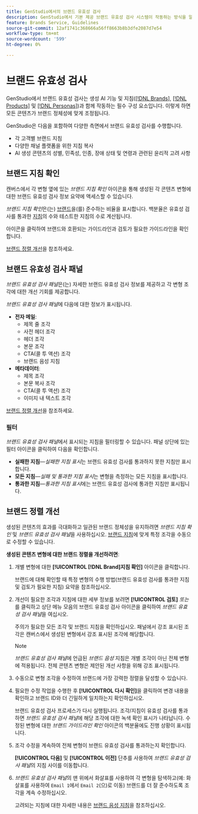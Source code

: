 ```yaml
---
title: GenStudio에서의 브랜드 유효성 검사
description: GenStudio에서 기본 제공 브랜드 유효성 검사 시스템이 작동하는 방식을 알아봅니다.
feature: Brands Service, Guidelines
source-git-commit: 12af1741c368666a56ff8663b8b3dfe2087d7e54
workflow-type: tm+mt
source-wordcount: '599'
ht-degree: 0%

---
```



# 브랜드 유효성 검사

GenStudio에서 브랜드 유효성 검사는 생성 AI 기능 및 지침([[!DNL Brands]](/help/user-guide/guidelines/brands.md), [[!DNL Products]](/help/user-guide/guidelines/products.md) 및 [[!DNL Personas]](/help/user-guide/guidelines/personas.md))과 함께 작동하는 필수 구성 요소입니다. 이렇게 하면 모든 콘텐츠가 브랜드 정체성에 맞게 조정됩니다.

GenStudio은 다음을 포함하여 다양한 측면에서 브랜드 유효성 검사를 수행합니다.

* 각 고객별 브랜드 지침
* 다양한 채널 플랫폼을 위한 지침 복사
* AI 생성 콘텐츠의 성별, 민족성, 인종, 장애 상태 및 연령과 관련된 윤리적 고려 사항

## 브랜드 지침 확인

캔버스에서 각 변형 옆에 있는 _브랜드 지침 확인_ 아이콘을 통해 생성된 각 콘텐츠 변형에 대한 브랜드 유효성 검사 정보 요약에 액세스할 수 있습니다.

_브랜드 지침 확인_&#x200B;은(는) [브랜드](brands.md)을(를) 준수하는 비율을 표시합니다. 백분율은 유효성 검사를 통과한 [지침](overview.md)의 수와 테스트한 지침의 수로 계산됩니다.

아이콘을 클릭하여 브랜드와 호환되는 가이드라인과 검토가 필요한 가이드라인을 확인합니다.

[브랜드 정렬 개선](#improve-brand-alignment)을 참조하세요.

## 브랜드 유효성 검사 패널

_브랜드 유효성 검사 패널_&#x200B;은(는) 자세한 브랜드 유효성 검사 정보를 제공하고 각 변형 조각에 대한 개선 기회를 제공합니다.

_브랜드 유효성 검사 패널_&#x200B;에 다음에 대한 정보가 표시됩니다.

* **전자 메일**:
   * 제목 줄 조각
   * 사전 헤더 조각
   * 헤더 조각
   * 본문 조각
   * CTA(콜 투 액션) 조각
   * 브랜드 음성 지침
* **메타데이터**:
   * 제목 조각
   * 본문 복사 조각
   * CTA(콜 투 액션) 조각
   * 이미지 내 텍스트 조각

[브랜드 정렬 개선](#improve-brand-alignment)을 참조하세요.

### 필터

_브랜드 유효성 검사 패널_&#x200B;에서 표시되는 지침을 필터링할 수 있습니다. 패널 상단에 있는 필터 아이콘을 클릭하여 다음을 확인합니다.

* **실패한 지침**—_실패한 지침 표시_&#x200B;는 브랜드 유효성 검사를 통과하지 못한 지침만 표시합니다.
* **모든 지침**—_실패 및 통과한 지침 표시_&#x200B;는 변형을 측정하는 모든 지침을 표시합니다.
* **통과한 지침**—_통과한 지침 표시_&#x200B;에는 브랜드 유효성 검사에 통과한 지침만 표시됩니다.

<!-- The _Brand Validation panel_ has different areas of focus for each content channel:

* Email - brand voice and channel compliance
* Images - application photography restrictions and other considerations -->

## 브랜드 정렬 개선

생성된 콘텐츠의 효과를 극대화하고 일관된 브랜드 정체성을 유지하려면 _브랜드 지침 확인_ 및 _브랜드 유효성 검사 패널_&#x200B;을 사용하십시오. [브랜드 지침](brands.md)에 맞게 특정 조각을 수동으로 수정할 수 있습니다.

**생성된 콘텐츠 변형에 대한 브랜드 정렬을 개선하려면**:

1. 개별 변형에 대한 **[!UICONTROL [!DNL Brand]지침 확인]** 아이콘을 클릭합니다.

   브랜드에 대해 확인할 때 특정 변형의 수행 방법(브랜드 유효성 검사를 통과한 지침 및 검토가 필요한 지침) 요약을 참조하십시오.

1. 개선이 필요한 조각과 지침에 대한 세부 정보를 보려면 **[!UICONTROL 검토]** _또는_&#x200B;를 클릭하고 상단 메뉴 모음의 브랜드 유효성 검사 아이콘을 클릭하여 _브랜드 유효성 검사 패널_&#x200B;을 여십시오.

   주의가 필요한 모든 조각 및 브랜드 지침을 확인하십시오. 패널에서 강조 표시된 조각은 캔버스에서 생성된 변형에서 강조 표시된 조각에 해당합니다.

   >[!NOTE]
   >
   > _브랜드 유효성 검사 패널_&#x200B;에 언급된 _브랜드 음성_ 지침은 개별 조각이 아닌 전체 변형에 적용됩니다. 전체 콘텐츠 변형은 제안된 개선 사항을 위해 강조 표시됩니다.

1. 수동으로 변형 조각을 수정하여 브랜드에 가장 강력한 정렬을 달성할 수 있습니다.

1. 필요한 수정 작업을 수행한 후 **[!UICONTROL 다시 확인]**&#x200B;을 클릭하여 변경 내용을 확인하고 브랜드 ID와 더 긴밀하게 일치하는지 확인하십시오.

   브랜드 유효성 검사 프로세스가 다시 실행됩니다. 조각/지침이 유효성 검사를 통과하면 _브랜드 유효성 검사 패널_&#x200B;에 해당 조각에 대한 녹색 확인 표시가 나타납니다. 수정된 변형에 대한 _브랜드 가이드라인 확인_ 아이콘의 백분율에도 진행 상황이 표시됩니다.

1. 조각 수정을 계속하여 전체 변형이 브랜드 유효성 검사를 통과하는지 확인합니다.

   **[!UICONTROL 다음]** 및 **[!UICONTROL 이전]** 단추를 사용하여 _브랜드 유효성 검사 패널_&#x200B;의 지침 사이를 이동합니다.

1. _브랜드 유효성 검사 패널_&#x200B;의 맨 위에서 화살표를 사용하여 각 변형을 탐색하고(예: 화살표를 사용하여 `Email 1`에서 `Email 2`(으)로 이동) 브랜드를 더 잘 준수하도록 조각을 계속 수정하십시오.

   고려되는 지침에 대한 자세한 내용은 [브랜드 음성 지침](/help/user-guide/guidelines/brands.md#brand-voice-guidelines)을 참조하십시오.
